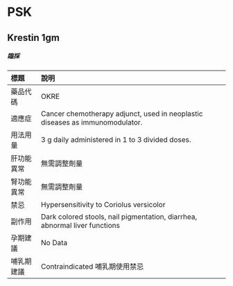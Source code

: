 # PSK

## Krestin 1gm

##### 臨採

| 標題       | 說明                                                                         |
|:-----------|:-----------------------------------------------------------------------------|
| 藥品代碼   | OKRE                                                                         |
| 適應症     | Cancer chemotherapy adjunct, used in neoplastic diseases as immunomodulator. |
| 用法用量   | 3 g daily administered in 1 to 3 divided doses.                              |
| 肝功能異常 | 無需調整劑量                                                                 |
| 腎功能異常 | 無需調整劑量                                                                 |
| 禁忌       | Hypersensitivity to Coriolus versicolor                                      |
| 副作用     | Dark colored stools, nail pigmentation, diarrhea, abnormal liver functions   |
| 孕期建議   | No Data                                                                      |
| 哺乳期建議 | Contraindicated 哺乳期使用禁忌                                               |

